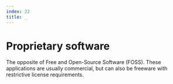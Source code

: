 ```yaml
---
index: 22
title: _
---
```

# Proprietary software

The opposite of Free and Open-Source Software (FOSS). These applications are usually commercial, but can also be freeware with restrictive license requirements.